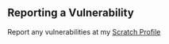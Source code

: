 
## Reporting a Vulnerability

Report any vulnerabilities at my [Scratch Profile](https://scratch.mit.edu/users/MaterArc/)
